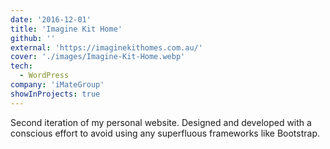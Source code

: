 ```yaml
---
date: '2016-12-01'
title: 'Imagine Kit Home'
github: ''
external: 'https://imaginekithomes.com.au/'
cover: './images/Imagine-Kit-Home.webp'
tech:
  - WordPress
company: 'iMateGroup'
showInProjects: true
---
```


Second iteration of my personal website. Designed and developed with a conscious effort to avoid using any superfluous frameworks like Bootstrap.
